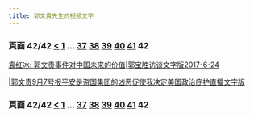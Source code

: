 ```yaml
---
title: 郭文貴先生的視頻文字
---
```


### 頁面 42/42 [**<**](/miles/vid-txt/page41) [1](/miles/vid-txt/index) ... [37](/miles/vid-txt/page37) [38](/miles/vid-txt/page38) [39](/miles/vid-txt/page39) [40](/miles/vid-txt/page40) [41](/miles/vid-txt/page41) **42**

[袁红冰: 郭文贵事件对中国未来的价值&#124;郭宝胜访谈文字版2017-6-24](/miles/vid-txt/2018/04/20180418-8213280584796437424)

[&#124;郭文贵9月7号报平安是盗国集团的凶恶促使我决定美国政治庇护直播文字版](/miles/vid-txt/2018/04/20180418-3180317526840992396)


### 頁面 42/42 [**<**](/miles/vid-txt/page41) [1](/miles/vid-txt/index) ... [37](/miles/vid-txt/page37) [38](/miles/vid-txt/page38) [39](/miles/vid-txt/page39) [40](/miles/vid-txt/page40) [41](/miles/vid-txt/page41) **42**
